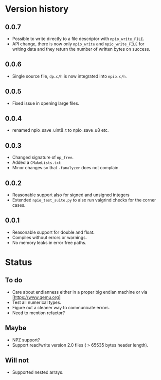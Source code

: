 # Version history

## 0.0.7
- Possible to write directly to a file descriptor with `npio_write_FILE`.
- API change, there is now only `npio_write` and `npio_write_FILE` for
  writing data and they return the number of written bytes on success.

## 0.0.6
- Single source file, `dp.c/h` is now integrated into `npio.c/h`.

## 0.0.5
- Fixed issue in opening large files.

## 0.0.4
- renamed npio_save_uint8_t to npio_save_u8 etc.

## 0.0.3
- Changed signature of `np_free`.
- Added a `CMakeLists.txt`
- Minor changes so that `-fanalyzer` does not complain.

## 0.0.2
- Reasonable support also for signed and unsigned integers
- Extended `npio_test_suite.py` to also run valgrind checks for the
  corner cases.

## 0.0.1
- Reasonable support for double and float.
- Compiles without errors or warnings.
- No memory leaks in error free paths.

# Status

## To do
- Care about endianness either in a proper big endian machine or via [https://www.qemu.org]
- Test all numerical types.
- Figure out a cleaner way to communicate errors.
- Need to mention refactor?

## Maybe
- NPZ support?
- Support read/write version 2.0 files ( > 65535 bytes header length).

## Will not
- Supported nested arrays.
